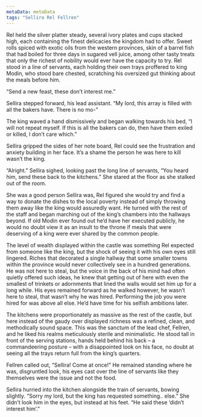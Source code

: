 ```yaml
---
metaData: metaData
tags: "Sellira Rel Fellren"
---
```


Rel held the silver platter steady, several ivory plates and cups stacked high, each containing the finest delicacies the kingdom had to offer. Sweet rolls spiced with exotic oils from the western provinces, skin of a barrel fish that had boiled for three days in sugared vell juice, among other tasty treats that only the richest of nobility would ever have the capacity to try. Rel stood in a line of servants, each holding their own trays proffered to king Modin, who stood bare chested, scratching his oversized gut thinking about the meals before him. 

“Send a new feast, these don’t interest me.”

Sellira stepped forward, his lead assistant. “My lord, this array is filled with all the bakers have. There is no mo-”

The king waved a hand dismissively and began walking towards his bed, “I will not repeat myself. If this is all the bakers can do, then have them exiled or killed, I don’t care which.”

Sellira gripped the sides of her note board, Rel could see the frustration and anxiety building in her face. It’s a shame the person he was here to kill wasn’t the king. 

“Alright.” Sellira sighed, looking past the long line of servants, “You heard him, send these back to the kitchens.” She stared at the floor as she stalked out of the room.

She was a good person Sellira was, Rel figured she would try and find a way to donate the dishes to the local poverty instead of simply throwing them away like the king would assuredly want. He turned with the rest of the staff and began marching out of the king’s chambers into the hallways beyond. If old Modin ever found out he’d have her executed publicly, he would no doubt view it as an insult to the throne if meals that were deserving of a king were ever shared by the common people. 

The level of wealth displayed within the castle was something Rel expected from someone like the king, but the shock of seeing it with his own eyes still lingered. Riches that decorated a single hallway that some smaller towns within the province would never collectively see in a hundred generations. He was not here to steal, but the voice in the back of his mind had often quietly offered such ideas, he knew that getting out of here with even the smallest of trinkets or adornments that lined the walls would set him up for a long while. His eyes remained forward as he walked however, he wasn’t here to steal, that wasn’t why he was hired. Performing the job you were hired for was above all else. He’d have time for his selfish ambitions later. 

The kitchens were proportionately as massive as the rest of the castle, but here instead of the gaudy over displayed richness was a refined, clean, and methodically sound space. This was the sanctum of the lead chef, Fellren, and he liked his realms meticulously sterile and minimalistic. He stood tall in front of the serving stations, hands held behind his back – a commandeering posture – with a disappointed look on his face, no doubt at seeing all the trays return full from the king’s quarters. 

Fellren called out, “Sellira! Come at once!” He remained standing where he was, disgruntled look, his eyes cast over the line of servants like they themselves were the issue and not the food. 

Sellira hurried into the kitchen alongside the train of servants, bowing slightly. “Sorry my lord, but the king has requested something.. else.” She didn’t look him in the eyes, but instead at his feet. “He said these ‘didn’t interest him’.”